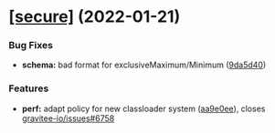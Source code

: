 # [[secure]](https://github.com/gravitee-io/gravitee-policy-circuit-breaker/compare/1.0.1...[secure]) (2022-01-21)


### Bug Fixes

* **schema:** bad format for exclusiveMaximum/Minimum ([9da5d40](https://github.com/gravitee-io/gravitee-policy-circuit-breaker/commit/9da5d40bdc7509a05a56bc3ea4532afea7a2c902))


### Features

* **perf:** adapt policy for new classloader system ([aa9e0ee](https://github.com/gravitee-io/gravitee-policy-circuit-breaker/commit/aa9e0ee08ea59c255be15fc717af50e6657b7bc7)), closes [gravitee-io/issues#6758](https://github.com/gravitee-io/issues/issues/6758)
